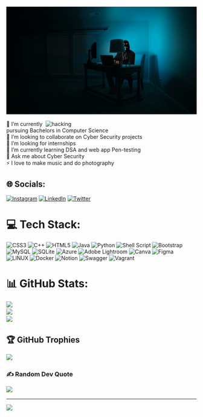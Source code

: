 ![logo](https://github.com/lovish1803/lovish1803/blob/main/Hi...%20I'm%20Lovish.gif)

<img align="right" alt="hacking" width="400" src="https://media.tenor.com/vim4TWKwY5MAAAAd/discord-hacking.gif">
🔭 I’m currently pursuing Bachelors in Computer Science<br>👯 I’m looking to collaborate on Cyber Security projects<br>🤝 I’m looking for internships<br>🌱 I’m currently learning DSA and web app Pen-testing<br>💬 Ask me about Cyber Security<br>⚡ I love to make music and do photography


## 🌐 Socials:
[![Instagram](https://img.shields.io/badge/Instagram-%23E4405F.svg?logo=Instagram&logoColor=white)](https://instagram.com/_._.lovish._._) [![LinkedIn](https://img.shields.io/badge/LinkedIn-%230077B5.svg?logo=linkedin&logoColor=white)](https://linkedin.com/in/lovish-verma-6757741a5) [![Twitter](https://img.shields.io/badge/Twitter-%231DA1F2.svg?logo=Twitter&logoColor=white)](https://twitter.com/Lovish_7080) 

# 💻 Tech Stack:
![CSS3](https://img.shields.io/badge/css3-%231572B6.svg?style=for-the-badge&logo=css3&logoColor=white) ![C++](https://img.shields.io/badge/c++-%2300599C.svg?style=for-the-badge&logo=c%2B%2B&logoColor=white) ![HTML5](https://img.shields.io/badge/html5-%23E34F26.svg?style=for-the-badge&logo=html5&logoColor=white) ![Java](https://img.shields.io/badge/java-%23ED8B00.svg?style=for-the-badge&logo=java&logoColor=white) ![Python](https://img.shields.io/badge/python-3670A0?style=for-the-badge&logo=python&logoColor=ffdd54) ![Shell Script](https://img.shields.io/badge/shell_script-%23121011.svg?style=for-the-badge&logo=gnu-bash&logoColor=white) ![Bootstrap](https://img.shields.io/badge/bootstrap-%23563D7C.svg?style=for-the-badge&logo=bootstrap&logoColor=white) ![MySQL](https://img.shields.io/badge/mysql-%2300f.svg?style=for-the-badge&logo=mysql&logoColor=white) ![SQLite](https://img.shields.io/badge/sqlite-%2307405e.svg?style=for-the-badge&logo=sqlite&logoColor=white) ![Azure](https://img.shields.io/badge/azure-%230072C6.svg?style=for-the-badge&logo=azure-devops&logoColor=white) ![Adobe Lightroom](https://img.shields.io/badge/Adobe%20Lightroom-31A8FF.svg?style=for-the-badge&logo=Adobe%20Lightroom&logoColor=white) ![Canva](https://img.shields.io/badge/Canva-%2300C4CC.svg?style=for-the-badge&logo=Canva&logoColor=white) 	![Figma](https://img.shields.io/badge/figma-%23F24E1E.svg?style=for-the-badge&logo=figma&logoColor=white) ![LINUX](https://img.shields.io/badge/Linux-FCC624?style=for-the-badge&logo=linux&logoColor=black) ![Docker](https://img.shields.io/badge/docker-%230db7ed.svg?style=for-the-badge&logo=docker&logoColor=white) ![Notion](https://img.shields.io/badge/Notion-%23000000.svg?style=for-the-badge&logo=notion&logoColor=white) ![Swagger](https://img.shields.io/badge/-Swagger-%23Clojure?style=for-the-badge&logo=swagger&logoColor=white) ![Vagrant](https://img.shields.io/badge/vagrant-%231563FF.svg?style=for-the-badge&logo=vagrant&logoColor=white)
# 📊 GitHub Stats:
![](https://github-readme-stats.vercel.app/api?username=lovish1803&theme=tokyonight&hide_border=false&include_all_commits=true&count_private=true)<br/>
![](https://github-readme-streak-stats.herokuapp.com/?user=lovish1803&theme=tokyonight&hide_border=false)<br/>
![](https://github-readme-stats.vercel.app/api/top-langs/?username=lovish1803&theme=tokyonight&hide_border=false&include_all_commits=true&count_private=true&layout=compact)

## 🏆 GitHub Trophies
![](https://github-profile-trophy.vercel.app/?username=lovish1803&theme=onestar&no-frame=false&no-bg=false&margin-w=4)

### ✍️ Random Dev Quote
![](https://quotes-github-readme.vercel.app/api?type=horizontal&theme=tokyonight)

---
[![](https://visitcount.itsvg.in/api?id=lovish1803&icon=1&color=3)](https://visitcount.itsvg.in)

<!-- Proudly created with GPRM ( https://gprm.itsvg.in ) -->
